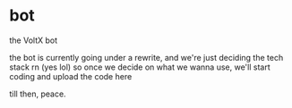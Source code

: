 # bot
the VoltX bot

the bot is currently going under a rewrite, and we're just deciding the tech stack rn (yes lol) so once we decide on what we wanna use, we'll start coding and upload the code here

till then, peace.
